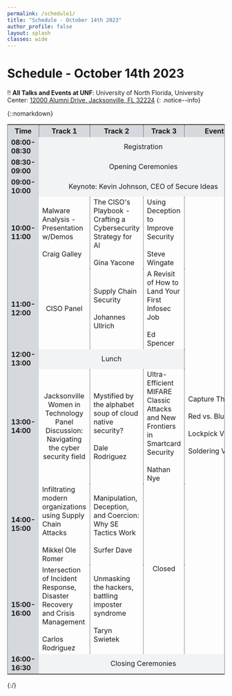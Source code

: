 ```yaml
---
permalink: /schedule1/
title: "Schedule - October 14th 2023"
author_profile: false
layout: splash
classes: wide
---
```


# Schedule - October 14th 2023

:bangbang: **All Talks and Events at UNF**:
University of North Florida, University Center: [12000 Alumni Drive, Jacksonville, FL 32224](https://www.unf.edu/universitycenter/directions.html)
{: .notice--info}

{::nomarkdown} 
<table style="border-style:solid; border-width:thin;">
    <tr>
        <th style='background-color:#D5D8DC; text-align:center; vertical-align:middle'>Time</th>
        <th style='background-color:#D5D8DC; text-align:center; vertical-align:middle; border-right-style:dotted; border-left-style:dotted; border-width:thin;'>Track 1</th>
        <th style='background-color:#D5D8DC; text-align:center; vertical-align:middle'>Track 2</th>
        <th style='background-color:#D5D8DC; text-align:center; vertical-align:middle; border-right-style:dotted; border-left-style:dotted; border-width:thin;'>Track 3</th>
        <th style='background-color:#D5D8DC; text-align:center; vertical-align:middle'>Events</th>
    </tr>
    <tr>
        <td style='background-color:#D5D8DC; font-weight:700;'>08:00-08:30</td>
        <td colspan="4" style='background-color:#F2F3F4; text-align:center; vertical-align:middle'>Registration</td>
    </tr>
    <tr>
        <td style='background-color:#D5D8DC; font-weight:700;'>08:30-09:00</td>
        <td colspan="4" style='background-color:#F2F3F4; text-align:center; vertical-align:middle'>Opening Ceremonies</td>
    </tr>
    <tr>
        <td style='background-color:#D5D8DC; font-weight:700;'>09:00-10:00</td>
        <td colspan="4" style='background-color:#F2F3F4; text-align:center; vertical-align:middle'>Keynote: Kevin Johnson, CEO of Secure Ideas</td>
    </tr>
    <tr>
        <td style='background-color:#D5D8DC; font-weight:700;'>10:00-11:00</td>
        <td>Malware Analysis - Presentation w/Demos<br><br>Craig Galley</td>
        <td style='border-right-style:dotted; border-left-style:dotted; border-width:thin;'>The CISO's Playbook - Crafting a Cybersecurity Strategy for AI<br><br>Gina Yacone</td>
        <td>Using Deception to Improve Security<br><br>Steve Wingate</td>
        <td rowspan="6" style='border-left-style:dotted; border-width:thin;'>Capture&nbsp;The&nbsp;Flag<br><br>Red&nbsp;vs.&nbsp;Blue<br><br>Lockpick&nbsp;Village<br><br>Soldering&nbsp;Village</td>
    </tr>
    <tr>
        <td style='background-color:#D5D8DC; font-weight:700;'>11:00-12:00</td>
        <td style='text-align:center; vertical-align:middle'>CISO Panel</td>
        <td style='border-right-style:dotted; border-left-style:dotted; border-width:thin;'>Supply Chain Security<br><br>Johannes Ullrich</td>
        <td>A Revisit of How to Land Your First Infosec Job<br><br>Ed Spencer</td>
    </tr>
    <tr>
        <td style='background-color:#D5D8DC; font-weight:700;'>12:00-13:00</td>
        <td colspan="3" style='background-color:#F2F3F4; text-align:center; vertical-align:middle'>Lunch</td>
    </tr>
    <tr>
        <td style='background-color:#D5D8DC; font-weight:700;'>13:00-14:00</td>
        <td style='text-align:center; vertical-align:middle'>Jacksonville Women in Technology<br>Panel Discussion:<br>Navigating the cyber security field</td>
        <td style='border-right-style:dotted; border-left-style:dotted; border-width:thin;'>Mystified by the alphabet soup of cloud native security?<br><br>Dale Rodriguez</td>
        <td>Ultra-Efficient MIFARE Classic Attacks and New Frontiers in Smartcard Security<br><br>Nathan Nye</td>
    </tr>
    <tr>
        <td style='background-color:#D5D8DC; font-weight:700;'>14:00-15:00</td>
        <td>Infiltrating modern organizations using Supply Chain Attacks<br><br>Mikkel Ole Romer</td>
        <td style='border-right-style:dotted; border-left-style:dotted; border-width:thin;'>Manipulation, Deception, and Coercion: Why SE Tactics Work<br><br>Surfer Dave</td>
        <td rowspan="2" style='text-align:center; vertical-align:middle'>Closed</td>
    </tr>
    <tr>
        <td style='background-color:#D5D8DC; font-weight:700;'>15:00-16:00</td>
        <td>Intersection of Incident Response, Disaster Recovery and Crisis Management<br><br>Carlos Rodriguez</td>
        <td style='border-right-style:dotted; border-left-style:dotted; border-width:thin;'>Unmasking the hackers, battling imposter syndrome<br><br>Taryn Swietek</td>
    </tr>
    <tr>
        <td style='background-color:#D5D8DC; font-weight:700;'>16:00-16:30</td>
        <td colspan="4" style='background-color:#F2F3F4; text-align:center; vertical-align:middle'>Closing Ceremonies</td>
    </tr>
</table>
{:/}